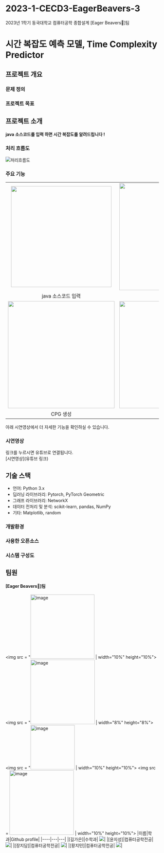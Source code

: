 # 2023-1-CECD3-EagerBeavers-3
2023년 1학기 동국대학교 컴퓨터공학 종합설계 [Eager Beavers🦦]팀 

# 시간 복잡도 예측 모델, Time Complexity Predictor

## 프로젝트 개요

### 문제 정의


### 프로젝트 목표


## 프로젝트 소개

#### java 소스코드를 입력 하면 시간 복잡도를 알려드립니다 !


### 처리 흐름도
<img alt="처리흐름도" src="https://github.com/CSID-DGU/2023-1-CECD3-EagerBeavers-3/assets/83744709/28d3900a-a053-4d40-af04-638ccfd7d7e7">


### 주요 기능

|                                              |                                                  |                                                    |
| :------------------------------------------: | :----------------------------------------------: | :------------------------------------------------: |
| <img src="" width="330"> |   <img src="" width="350">   | <img src="" width="350"> |
|                 java 소스코드 입력                  |                   결과 출력                   |                 기타                 |
|    <img src="" width="350">    | <img src="" width="350"> |     <img src="" width="350">     |
|                 CPG 생성                  |                 기타                |                     기타                      |

아래 시연영상에서 더 자세한 기능을 확인하실 수 있습니다.

### 시연영상

링크를 누르시면 유튜브로 연결됩니다.<br>
[시연영상](유튜브 링크)<br>


## 기술 스택
- 언어: Python 3.x
- 딥러닝 라이브러리: Pytorch, PyTorch Geometric
- 그래프 라이브러리: NetworkX
- 데이터 전처리 및 분석: scikit-learn, pandas, NumPy
- 기타: Matplotlib, random

### 개발환경


### 사용한 오픈소스


### 시스템 구성도


## 팀원

#### [Eager Beavers🦦]팀 
<img src = "<img width="210" alt="image" src="https://github.com/CSID-DGU/2023-1-CECD3-EagerBeavers-3/assets/113659520/f8fed6cf-1d4e-445a-b56c-29a0098feb44">
| width="10%" height="10%">
<img src = "<img width="211" alt="image" src="https://github.com/CSID-DGU/2023-1-CECD3-EagerBeavers-3/assets/113659520/74296b2d-5b51-496f-aa3d-be4ac2cef084">
| width="8%" height="8%">
<img src = "<img width="145" alt="image" src="https://github.com/CSID-DGU/2023-1-CECD3-EagerBeavers-3/assets/113659520/658a6416-88f4-418e-90f9-b9a0aa12c10e">
| width="10%" height="10%">
<img src = <img width="211" alt="image" src="https://github.com/CSID-DGU/2023-1-CECD3-EagerBeavers-3/assets/113659520/eac3a812-f673-413b-b7a8-b7c73f850673"> | width="10%" height="10%">
|이름|학과|Github profile|
|----|---|---|
|[길가은]|수학과| [![](https://img.shields.io/badge/Github-rlfrkdms1-blue?style=flat-square&logo=Github)](https://github.com/rlfrkdms1)|
|[윤지성]|컴퓨터공학전공| [![](https://img.shields.io/badge/Github-green-yoon87-blue?style=flat-square&logo=Github)](https://github.com/green-yoon87)|
|[장지담]|컴퓨터공학전공| [![](https://img.shields.io/badge/Github-jd99iam-blue?style=flat-square&logo=Github)](https://github.com/jd99iam)|
|[황지민]|컴퓨터공학전공| [![](https://img.shields.io/badge/Github-SCO-JM-blue?style=flat-square&logo=Github)](https://github.com/SCO-JM)|


